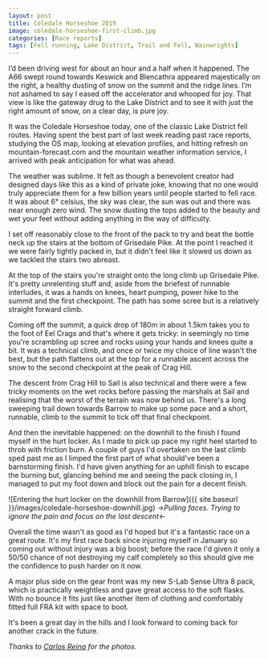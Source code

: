 ```yaml
---
layout: post
title: Coledale Horseshoe 2019
image: coledale-horseshoe-first-climb.jpg
categories: [Race reports]
tags: [Fell running, Lake District, Trail and Fell, Wainwrights]
---
```


I’d been driving west for about an hour and a half when it happened. The A66 swept round towards Keswick and Blencathra appeared majestically on the right, a healthy dusting of snow on the summit and the ridge lines. I’m not ashamed to say I eased off the accelerator and whooped for joy. That view is like the gateway drug to the Lake District and to see it with just the right amount of snow, on a clear day, is pure joy.

It was the Coledale Horseshoe today, one of the classic Lake District fell routes. Having spent the best part of last week reading past race reports, studying the OS map, looking at elevation profiles, and hitting refresh on mountain-forecast.com and the mountain weather information service, I arrived with peak anticipation for what was ahead.

The weather was sublime. It felt as though a benevolent creator had designed days like this as a kind of private joke, knowing that no one would truly appreciate them for a few billion years until people started to fell race. It was about 6&#176; celsius, the sky was clear, the sun was out and there was near enough zero wind. The snow dusting the tops added to the beauty and wet your feet without adding anything in the way of difficulty.

I set off reasonably close to the front of the pack to try and beat the bottle neck up the stairs at the bottom of Grisedale Pike. At the point I reached it we were fairly tightly packed in, but it didn't feel like it slowed us down as we tackled the stairs two abreast.

At the top of the stairs you're straight onto the long climb up Grisedale Pike. It's pretty unrelenting stuff and, aside from the briefest of runnable interludes, it was a hands on knees, heart pumping, power hike to the summit and the first checkpoint. The path has some scree but is a relatively straight forward climb.

Coming off the summit, a quick drop of 180m in about 1.5km takes you to the foot of Eel Crags and that's where it gets tricky: in seemingly no time you're scrambling up scree and rocks using your hands and knees quite a bit. It was a technical climb, and once or twice my choice of line wasn't the best, but the path flattens out at the top for a runnable ascent across the snow to the second checkpoint at the peak of Crag Hill.

The descent from Crag Hill to Sail is also technical and there were a few tricky moments on the wet rocks before passing the marshals at Sail and realising that the worst of the terrain was now behind us. There's a long sweeping trail down towards Barrow to make up some pace and a short, runnable, climb to the summit to tick off that final checkpoint.

And then the inevitable happened: on the downhill to the finish I found myself in the hurt locker. As I made to pick up pace my right heel started to throb with friction burn. A couple of guys I'd overtaken on the last climb sped past me as I limped the first part of what should've been a barnstorming finish. I'd have given anything for an uphill finish to escape the burning but, glancing behind me and seeing the pack closing in, I managed to put my foot down and block out the pain for a decent finish.

![Entering the hurt locker on the downhill from Barrow]({{ site.baseurl }}/images/coledale-horseshoe-downhill.jpg)
->*Pulling faces. Trying to ignore the pain and focus on the last descent*<-

Overall the time wasn't as good as I'd hoped but it's a fantastic race on a great route. It's my first race back since injuring myself in January so coming out without injury was a big boost; before the race I'd given it only a 50/50 chance of not destroying my calf completely so this should give me the confidence to push harder on it now.

A major plus side on the gear front was my new S-Lab Sense Ultra 8 pack, which is practically weightless and gave great access to the soft flasks. With no bounce it fits just like another item of clothing and comfortably fitted full FRA kit with space to boot. 

It's been a great day in the hills and I look forward to coming back for another crack in the future.

*Thanks to [Carlos Reina](https://carlosreinaphoto.arcadina.com/) for the photos.*
